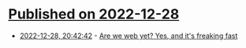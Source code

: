# [Published on 2022-12-28](index.md)

* [2022-12-28, 20:42:42](https://lobste.rs/s/pnm993/are_we_web_yet_yes_it_s_freaking_fast) - [Are we web yet? Yes, and it's freaking fast](https://www.arewewebyet.org/)
